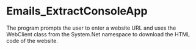# Emails_ExtractConsoleApp
 The program prompts the user to enter a website URL and uses the WebClient class from the System.Net namespace to download the HTML code of the website.
